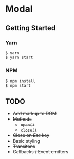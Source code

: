 # Modal

## Getting Started

### Yarn
```
$ yarn
$ yarn start
```

### NPM
```
$ npm install
$ npm start
```

## TODO

* ~~Add markup to DOM~~
* ~~Methods~~
  * ~~`open()`~~
  * ~~`close()`~~
* ~~Close on _Esc_ key~~
* Basic styling
* ~~Transitons~~
* ~~Callbacks / Event emitters~~
